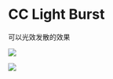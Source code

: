# CC Light Burst

可以光效发散的效果

![](https://qhdtc.oss-cn-chengdu.aliyuncs.com/obsidian/image_rrGjpf4HA0.png)

![](https://qhdtc.oss-cn-chengdu.aliyuncs.com/obsidian/image_AlSUZVoNiR.png)
